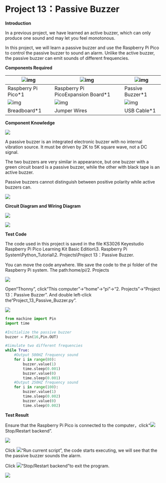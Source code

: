 # Project 13：Passive Buzzer

**Introduction**

In a previous project, we have learned an active buzzer, which can only produce one sound and may let you feel monotonous. 

In this project, we will learn a passive buzzer and use the Raspberry Pi Pico to control the passive buzzer to sound an alarm. Unlike the active buzzer, the passive buzzer can emit sounds of different frequencies. 

**Components Required**

| ![img](media/wps5.png)                | ![img](media/wps6-16842186555165.jpg) | ![img](media/wps7-16842186569006.jpg) |
| ------------------------------------- | ------------------------------------- | ------------------------------------- |
| Raspberry Pi Pico*1                   | Raspberry Pi PicoExpansion Board*1    | Passive Buzzer*1                      |
| ![img](media/wps8-16842186587557.jpg) | ![img](media/wps9-16842186604858.jpg) | ![img](media/wps10.jpg)               |
| Breadboard*1                          | Jumper Wires                          | USB Cable*1                           |



**Component Knowledge**

![](media/8d0020e53824072cbe9d4f7d2f8acb4f.png)

A passive buzzer is an integrated electronic buzzer with no internal vibration source. It must be driven by 2K to 5K square wave, not a DC signal. 

The two buzzers are very similar in appearance, but one buzzer with a green circuit board is a passive buzzer, while the other with black tape is an active buzzer. 

Passive buzzers cannot distinguish between positive polarity while active buzzers can.

![](media/fc42c5ed014609ff0b290ee5361bb2fd.png)

**Circuit Diagram and Wiring Diagram**

![](media/e0da1ccdbff24d256db130816c55da74.png)

![](media/e601e48f8deddb3e9e7734d0022106b3.png)

**Test Code**

The code used in this project is saved in the file KS3026 Keyestudio Raspberry Pi Pico Learning Kit Basic Edition\\3. Raspberry Pi System\\Python\_Tutorial\\2. Projects\\Project 13：Passive Buzzer. 

You can move the code anywhere. We save the code to the pi folder of the Raspberry Pi system. The path:home/pi/2. Projects

![](media/ae27830403a2f741aa9b725e5324c215.png)

Open“Thonny”, click“This computer”→“home”→“pi”→“2. Projects”→“Project 13：Passive Buzzer”. And double left-click the“Project\_13\_Passive\_Buzzer.py”.

![](media/0ae6aecf5d0df477745a223e743a1362.png)

```python
from machine import Pin
import time

#Initialize the passive buzzer
buzzer = Pin(16,Pin.OUT)

#Simulate two different frequencies
while True:
    #Output 500HZ frequency sound
    for i in range(80):
        buzzer.value(1)
        time.sleep(0.001)
        buzzer.value(0)
        time.sleep(0.001)
    #Output 250HZ frequency sound
    for i in range(100):
        buzzer.value(1)
        time.sleep(0.002)
        buzzer.value(0)
        time.sleep(0.002)
```



**Test Result**

Ensure that the Raspberry Pi Pico is connected to the computer，click“![](media/ec00367ea605788eab454cd176b94c7b.png)Stop/Restart backend”.

![](media/768c2e41ce5b5cc212a79538d77fc815.png)

Click ![](media/bb4d9305714a178069d277b20e0934b7.png)“Run current script”, the code starts executing, we will see that the the passive buzzer sounds the alarm.

Click ![](media/ec00367ea605788eab454cd176b94c7b.png)“Stop/Restart backend”to exit the program.

![](media/6d7aeb45a390b49d5852638137dff2b4.png)
